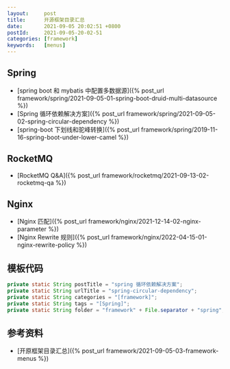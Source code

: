 ```yaml
---
layout:     post
title:      开源框架目录汇总
date:       2021-09-05 20:02:51 +0800
postId:     2021-09-05-20-02-51
categories: [framework]
keywords:   [menus]
---
```


## Spring

* [spring boot 和 mybatis 中配置多数据源]({% post_url framework/spring/2021-09-05-01-spring-boot-druid-multi-datasource %})
* [Spring 循环依赖解决方案]({% post_url framework/spring/2021-09-05-02-spring-circular-dependency %})
* [spring-boot 下划线和驼峰转换]({% post_url framework/spring/2019-11-16-spring-boot-under-lower-camel %})

## RocketMQ
* [RocketMQ Q&A]({% post_url framework/rocketmq/2021-09-13-02-rocketmq-qa %})

## Nginx
* [Nginx 匹配]({% post_url framework/nginx/2021-12-14-02-nginx-parameter %})
* [Nginx Rewrite 规则]({% post_url framework/nginx/2022-04-15-01-nginx-rewrite-policy %})


## 模板代码
```java
private static String postTitle = "spring 循环依赖解决方案";
private static String urlTitle = "spring-circular-dependency";
private static String categories = "[framework]";
private static String tags = "[Spring]";
private static String folder = "framework" + File.separator + "spring";
```

## 参考资料
* [开原框架目录汇总]({% post_url framework/2021-09-05-03-framework-menus %})
